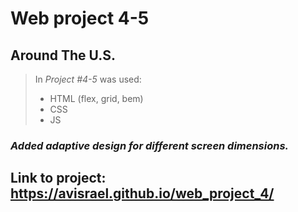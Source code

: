 # **Web project 4-5**
## Around The U.S.

> In *Project #4-5* was used:
>* HTML (flex, grid, bem)
>* CSS
>* JS


### *Added adaptive design for different screen dimensions.* 

## Link to project: https://avisrael.github.io/web_project_4/